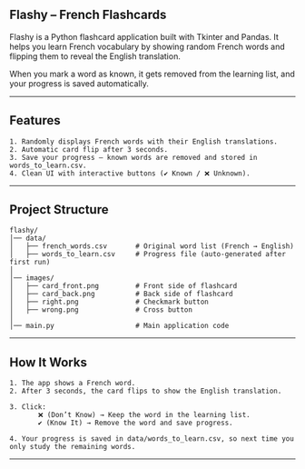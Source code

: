 ## Flashy – French Flashcards

Flashy is a Python flashcard application built with Tkinter and Pandas.
It helps you learn French vocabulary by showing random French words and flipping them to reveal the English translation.

When you mark a word as known, it gets removed from the learning list, and your progress is saved automatically.

---

## Features

    1. Randomly displays French words with their English translations.
    2. Automatic card flip after 3 seconds.
    3. Save your progress – known words are removed and stored in words_to_learn.csv.
    4. Clean UI with interactive buttons (✔️ Known / ❌ Unknown).

---

## Project Structure
    flashy/
    │── data/
    │   ├── french_words.csv       # Original word list (French → English)
    │   ├── words_to_learn.csv     # Progress file (auto-generated after first run)
    │
    │── images/
    │   ├── card_front.png         # Front side of flashcard
    │   ├── card_back.png          # Back side of flashcard
    │   ├── right.png              # Checkmark button
    │   ├── wrong.png              # Cross button
    │
    │── main.py                    # Main application code

---

## How It Works

    1. The app shows a French word.
    2. After 3 seconds, the card flips to show the English translation.
    
    3. Click:
           ❌ (Don’t Know) → Keep the word in the learning list.
           ✔️ (Know It) → Remove the word and save progress.
    
    4. Your progress is saved in data/words_to_learn.csv, so next time you only study the remaining words.

---